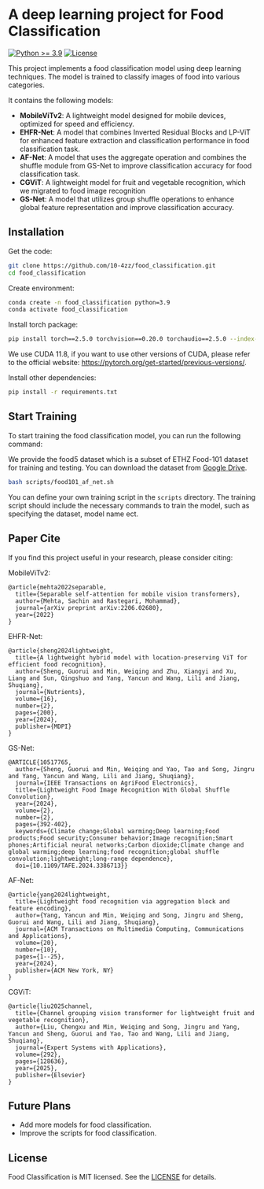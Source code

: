 # A deep learning project for Food Classification

[![Python >= 3.9](https://img.shields.io/badge/python->=3.9-blue.svg)](https://www.python.org/downloads/release/)
[![License](https://img.shields.io/badge/license-MIT-blue.svg)](https://opensource.org/license/mit/)

This project implements a food classification model using deep learning techniques. The model is trained to classify images of food into various categories.

It contains the following models:
- **MobileViTv2**: A lightweight model designed for mobile devices, optimized for speed and efficiency.
- **EHFR-Net**: A model that combines Inverted Residual Blocks and LP-ViT for enhanced feature extraction and classification performance in food classification task.
- **AF-Net**: A model that uses the aggregate operation and combines the shuffle module from GS-Net to improve classification accuracy for food classification task.
- **CGViT**: A lightweight model for fruit and vegetable recognition, which we migrated to food image recognition 
- **GS-Net**: A model that utilizes group shuffle operations to enhance global feature representation and improve classification accuracy.

## Installation

Get the code:

```bash
git clone https://github.com/10-4zz/food_classification.git
cd food_classification
```

Create environment:

```bash
conda create -n food_classification python=3.9
conda activate food_classification
```

Install torch package:

```bash
pip install torch==2.5.0 torchvision==0.20.0 torchaudio==2.5.0 --index-url https://download.pytorch.org/whl/cu118
```
We use CUDA 11.8, if you want to use other versions of CUDA, please refer to the official website: https://pytorch.org/get-started/previous-versions/.

Install other dependencies:

```bash
pip install -r requirements.txt
```

## Start Training
To start training the food classification model, you can run the following command:

We provide the food5 dataset which is a subset of ETHZ Food-101 dataset for training and testing. You can download the dataset from [Google Drive](https://drive.google.com/file/d/1nd9sTutDwIb1USEdOQk1oSx43e2S8sec/view?usp=sharing).

```bash
bash scripts/food101_af_net.sh
```
You can define your own training script in the `scripts` directory. The training script should include the necessary commands to train the model, such as specifying the dataset, model name ect.

## Paper Cite
If you find this project useful in your research, please consider citing:

MobileViTv2:
```
@article{mehta2022separable,
  title={Separable self-attention for mobile vision transformers},
  author={Mehta, Sachin and Rastegari, Mohammad},
  journal={arXiv preprint arXiv:2206.02680},
  year={2022}
}
```

EHFR-Net:
```
@article{sheng2024lightweight,
  title={A lightweight hybrid model with location-preserving ViT for efficient food recognition},
  author={Sheng, Guorui and Min, Weiqing and Zhu, Xiangyi and Xu, Liang and Sun, Qingshuo and Yang, Yancun and Wang, Lili and Jiang, Shuqiang},
  journal={Nutrients},
  volume={16},
  number={2},
  pages={200},
  year={2024},
  publisher={MDPI}
}
```

GS-Net:
```
@ARTICLE{10517765,
  author={Sheng, Guorui and Min, Weiqing and Yao, Tao and Song, Jingru and Yang, Yancun and Wang, Lili and Jiang, Shuqiang},
  journal={IEEE Transactions on AgriFood Electronics}, 
  title={Lightweight Food Image Recognition With Global Shuffle Convolution}, 
  year={2024},
  volume={2},
  number={2},
  pages={392-402},
  keywords={Climate change;Global warming;Deep learning;Food products;Food security;Consumer behavior;Image recognition;Smart phones;Artificial neural networks;Carbon dioxide;Climate change and global warming;deep learning;food recognition;global shuffle convolution;lightweight;long-range dependence},
  doi={10.1109/TAFE.2024.3386713}}

```

AF-Net:
```
@article{yang2024lightweight,
  title={Lightweight food recognition via aggregation block and feature encoding},
  author={Yang, Yancun and Min, Weiqing and Song, Jingru and Sheng, Guorui and Wang, Lili and Jiang, Shuqiang},
  journal={ACM Transactions on Multimedia Computing, Communications and Applications},
  volume={20},
  number={10},
  pages={1--25},
  year={2024},
  publisher={ACM New York, NY}
}
```

CGViT:
```
@article{liu2025channel,
  title={Channel grouping vision transformer for lightweight fruit and vegetable recognition},
  author={Liu, Chengxu and Min, Weiqing and Song, Jingru and Yang, Yancun and Sheng, Guorui and Yao, Tao and Wang, Lili and Jiang, Shuqiang},
  journal={Expert Systems with Applications},
  volume={292},
  pages={128636},
  year={2025},
  publisher={Elsevier}
}
```

## Future Plans
- Add more models for food classification.
- Improve the scripts for food classification.

## License

Food Classification is MIT licensed. See the [LICENSE](LICENSE) for details.
